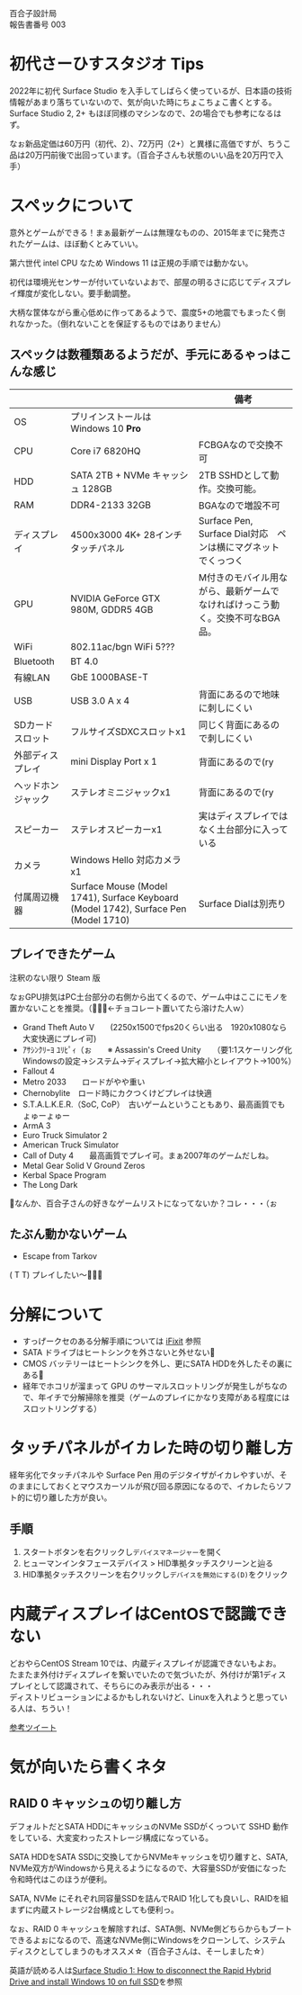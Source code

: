 百合子設計局  
報告書番号 003

# 初代さーひすスタジオ Tips
2022年に初代 Surface Studio を入手してしばらく使っているが、日本語の技術情報があまり落ちていないので、気が向いた時にちょこちょこ書くとする。Surface Studio 2, 2+ もほぼ同様のマシンなので、2の場合でも参考になるはず。

なぉ新品定価は60万円（初代、2）、72万円（2+）と異様に高価ですが、ちうこ品は20万円前後で出回っています。（百合子さんも状態のいい品を20万円で入手）

# スペックについて
意外とゲームができる！まぁ最新ゲームは無理なものの、2015年までに発売されたゲームは、ほぼ動くとみていい。

第六世代 intel CPU なため Windows 11 は正規の手順では動かない。

初代は環境光センサーが付いていないよおで、部屋の明るさに応じてディスプレイ輝度が変化しない。要手動調整。

大柄な筐体ながら重心低めに作ってあるようで、震度5+の地震でもまったく倒れなかった。（倒れないことを保証するものではありません）
## スペックは数種類あるようだが、手元にあるゃっはこんな感じ
|  |  | 備考 |
|---|---|---|
| OS  | プリインストールはWindows 10 __Pro__ | |
| CPU | Core i7 6820HQ | FCBGAなので交換不可 |
| HDD | SATA 2TB + NVMe キャッシュ 128GB | 2TB SSHDとして動作。交換可能。 |
| RAM | DDR4-2133 32GB | BGAなので増設不可 |
| ディスプレイ | 4500x3000 4K+ 28インチタッチパネル | Surface Pen, Surface Dial対応　ペンは横にマグネットでくっつく |
| GPU | NVIDIA GeForce GTX 980M, GDDR5 4GB | M付きのモバイル用ながら、最新ゲームでなければけっこう動く。交換不可なBGA品。 |
| WiFi | 802.11ac/bgn WiFi 5??? | |
| Bluetooth | BT 4.0 | |
| 有線LAN | GbE 1000BASE-T | |
| USB | USB 3.0 A x 4 | 背面にあるので地味に刺しにくい |
| SDカードスロット   | フルサイズSDXCスロットx1 | 同じく背面にあるので刺しにくい |
| 外部ディスプレイ   | mini Display Port x 1  | 背面にあるので(ry |
| ヘッドホンジャック | ステレオミニジャックx1 | 背面にあるので(ry |
| スピーカー | ステレオスピーカーx1 | 実はディスプレイではなく土台部分に入っている | 
| カメラ | Windows Hello 対応カメラx1 | |
| 付属周辺機器 | Surface Mouse (Model 1741), Surface Keyboard (Model 1742), Surface Pen (Model 1710) | Surface Dialは別売り |

## プレイできたゲーム
注釈のない限り Steam 版

なぉGPU排気はPC土台部分の右側から出てくるので、ゲーム中はここにモノを置かないことを推奨。（🙍🏻‍♀️←チョコレート置いてたら溶けた人ｗ）
* Grand Theft Auto V　　(2250x1500でfps20くらい出る　1920x1080なら大変快適にプレイ可)
* ｱｻｼﾝｸﾘｰﾖ ﾕﾘﾋﾟｨ（ぉ　　※ Assassin's Creed Unity　　（要1:1スケーリング化　Windowsの設定→システム→ディスプレイ→拡大縮小とレイアウト→100%）
* Fallout 4
* Metro 2033　　ロードがやや重い
* Chernobylite　ロード時にカクつくけどプレイは快適
* S.T.A.L.K.E.R.（SoC, CoP）　古いゲームということもあり、最高画質でもょゅーょゅー
* ArmA 3
* Euro Truck Simulator 2
* American Truck Simulator
* Call of Duty 4　　最高画質でプレイ可。まぁ2007年のゲームだしね。
* Metal Gear Solid V Ground Zeros
* Kerbal Space Program
* The Long Dark

🤔なんか、百合子さんの好きなゲームリストになってないか？コレ・・・（ぉ

## たぶん動かないゲーム
* Escape from Tarkov

( T T) プレイしたい～🤦🏻‍♀️

# 分解について
* すっげークセのある分解手順については [iFixit](https://jp.ifixit.com/Device/Microsoft_Surface_Studio_Gen_1) 参照
* SATA ドライブはヒートシンクを外さないと外せない💢
* CMOS バッテリーはヒートシンクを外し、更にSATA HDDを外したその裏にある💢
* 経年でホコリが溜まって GPU のサーマルスロットリングが発生しがちなので、年イチで分解掃除を推奨（ゲームのプレイにかなり支障がある程度にはスロットリングする）

# タッチパネルがイカレた時の切り離し方
経年劣化でタッチパネルや Surface Pen 用のデジタイザがイカレやすいが、そのままにしておくとマウスカーソルが飛び回る原因になるので、イカレたらソフト的に切り離した方が良い。

## 手順
1. スタートボタンを右クリックし`デバイスマネージャー`を開く
2. ヒューマンインタフェースデバイス > HID準拠タッチスクリーンと辿る
3. HID準拠タッチスクリーンを右クリックし`デバイスを無効にする(D)`をクリック

# 内蔵ディスプレイはCentOSで認識できない
どおやらCentOS Stream 10では、内蔵ディスプレイが認識できないもよお。  
たまたま外付けディスプレイを繋いでいたので気づいたが、外付けが第1ディスプレイとして認識されて、そちらにのみ表示が出る・・・  
ディストリビューションによるかもしれないけど、Linuxを入れようと思っている人は、ちうい！

[参考ツイート](https://x.com/IchikawaYukko/status/1925474905891737668)

# 気が向いたら書くネタ
## RAID 0 キャッシュの切り離し方
デフォルトだとSATA HDDにキャッシュのNVMe SSDがくっついて SSHD 動作をしている、大変変わったストレージ構成になっている。

SATA HDDをSATA SSDに交換してからNVMeキャッシュを切り離すと、SATA, NVMe双方がWindowsから見えるようになるので、大容量SSDが安価になった令和時代はこのほうが便利。

SATA, NVMe にそれぞれ同容量SSDを詰んでRAID 1化しても良いし、RAIDを組まずに内蔵ストレージ2台構成としても便利っ。

なぉ、RAID 0 キャッシュを解除すれば、SATA側、NVMe側どちらからもブートできるよぉになるので、高速なNVMe側にWindowsをクローンして、システムディスクとしてしまうのもオススメ☆（百合子さんは、そーしました☆）

英語が読める人は[Surface Studio 1: How to disconnect the Rapid Hybrid Drive and install Windows 10 on full SSD](https://medium.com/@stephan.romhart/surface-studio-1-how-to-disconnect-the-rapid-hybrid-drive-and-install-windows-10-on-full-ssd-743a6375fab1)を参照


